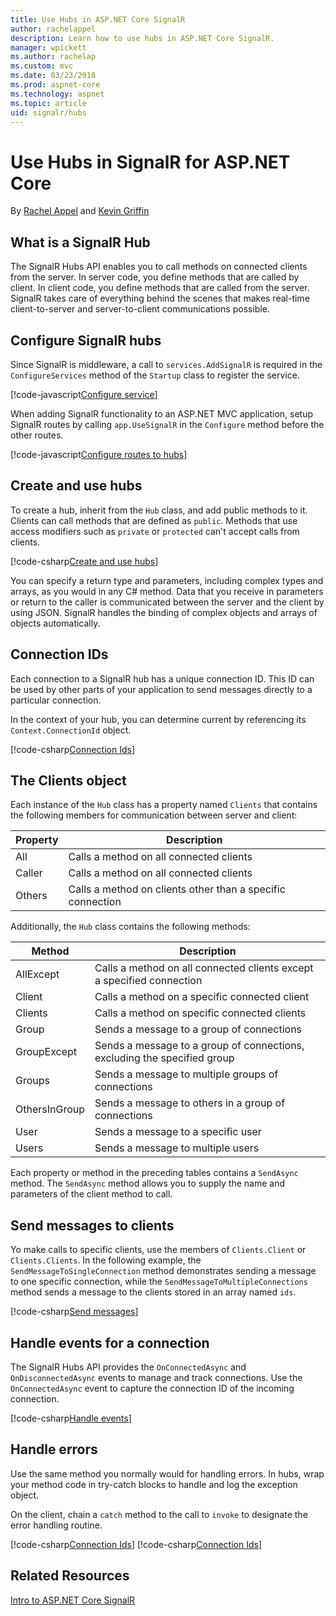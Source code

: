 ```yaml
---
title: Use Hubs in ASP.NET Core SignalR
author: rachelappel
description: Learn how to use hubs in ASP.NET Core SignalR.
manager: wpickett
ms.author: rachelap
ms.custom: mvc
ms.date: 03/23/2018
ms.prod: aspnet-core
ms.technology: aspnet
ms.topic: article
uid: signalr/hubs
---
```


# Use Hubs in SignalR for ASP.NET Core

By [Rachel Appel](https://twitter.com/rachelappel) and [Kevin Griffin](http://twitter.com/1kevgriff)

## What is a SignalR Hub

The SignalR Hubs API enables you to call methods on connected clients from the server. In server code, you define methods that are called by client. In client code, you define methods that are called from the server. SignalR takes care of everything behind the scenes that makes real-time client-to-server and server-to-client communications possible.

## Configure SignalR hubs

Since SignalR is middleware, a call to `services.AddSignalR` is required in the `ConfigureServices` method of the `Startup` class to register the service.

[!code-javascript[Configure service](hubs/sample/startup.cs?range=35)]

When adding SignalR functionality to an ASP.NET MVC application, setup SignalR routes by calling `app.UseSignalR` in the `Configure` method before the other routes.

[!code-javascript[Configure routes to hubs](hubs/sample/startup.cs?range=55-58)]

## Create and use hubs

To create a hub, inherit from the `Hub` class, and add public methods to it. Clients can call methods that are defined as `public`. Methods that use access modifiers such as `private` or `protected` can't accept calls from clients.

[!code-csharp[Create and use hubs](hubs/sample/hubs/chathub.cs?range=10-14)]

You can specify a return type and parameters, including complex types and arrays, as you would in any C# method. Data that you receive in parameters or return to the caller is communicated between the server and the client by using JSON. SignalR handles the binding of complex objects and arrays of objects automatically.

## Connection IDs

Each connection to a SignalR hub has a unique connection ID. This ID can be used by other parts of your application to send messages directly to a particular connection.

In the context of your hub, you can determine current by referencing its `Context.ConnectionId` object.

[!code-csharp[Connection Ids](hubs/sample/hubs/chathub.cs?range=20-24)]

## The Clients object

Each instance of the `Hub` class has a property named `Clients` that contains the following members for communication between server and client:

| Property | Description |
| ------ | ----------- |
| All | Calls a method on all connected clients |
| Caller | Calls a method on all connected clients |
| Others | Calls a method on clients other than a specific connection |

Additionally, the `Hub` class contains the following methods:

| Method | Description |
| ------ | ----------- |
| AllExcept | Calls a method on all connected clients except a specified connection |
| Client | Calls a method on a specific connected client |
| Clients | Calls a method on specific connected clients |
| Group | Sends a message to a group of connections  |
| GroupExcept | Sends a message to a group of connections, excluding  the specified group |
| Groups | Sends a message to multiple groups of connections  |
| OthersInGroup | Sends a message to others in a group of connections  |
| User | Sends a message to a specific user |
| Users | Sends a message to multiple users |

Each property or method in the preceding tables contains a `SendAsync` method. The `SendAsync` method allows you to supply the name and parameters of the client method to call.

## Send messages to clients

Yo make calls to specific clients, use the members of `Clients.Client` or `Clients.Clients`. In the following example, the `SendMessageToSingleConnection` method demonstrates sending a message to one specific connection, while the `SendMessageToMultipleConnections` method sends a message to the clients  stored in an array named `ids`.

[!code-csharp[Send messages](hubs/sample/hubs/chathub.cs?range=15-24)]

## Handle events for a connection

The SignalR Hubs API provides the `OnConnectedAsync` and `OnDisconnectedAsync` events to manage and track connections. Use the `OnConnectedAsync` event to capture the connection ID of the incoming connection.

[!code-csharp[Handle events](hubs/sample/hubs/chathub.cs?range=32-37)]

## Handle errors

Use the same method you normally would for handling errors. In hubs, wrap your method code in try-catch blocks to handle and log the exception object.

On the client, chain a `catch` method to the call to `invoke` to designate the error handling routine.

[!code-csharp[Connection Ids](hubs/sample/wwwroot/js/chat.js?range=19)]
[!code-csharp[Connection Ids](hubs/sample/wwwroot/js/chat.js?range=24-29)]

## Related Resources

[Intro to ASP.NET Core SignalR](introduction.md)